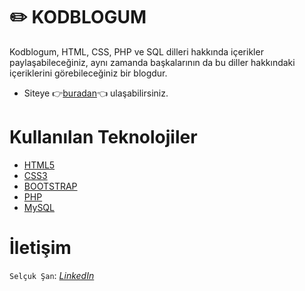 # ✏️ KODBLOGUM



Kodblogum, HTML, CSS, PHP ve SQL dilleri hakkında içerikler 
paylaşabileceğiniz, aynı zamanda başkalarının da bu diller hakkındaki içeriklerini 
görebileceğiniz bir blogdur.

* Siteye 👉[buradan](http://kodblogum.6te.net/)👈 ulaşabilirsiniz.
  


# Kullanılan Teknolojiler

- [HTML5](https://www.w3schools.com/html/default.asp)
- [CSS3](https://www.w3schools.com/css/default.asp)
- [BOOTSTRAP](https://www.w3schools.com/bootstrap4/default.asp)
- [PHP](https://www.w3schools.com/php/default.asp)
- [MySQL](https://www.w3schools.com/mysql/default.asp)

  

# İletişim

``Selçuk Şan``:   [*LinkedIn*](https://www.linkedin.com/in/selcuksan1/) 
